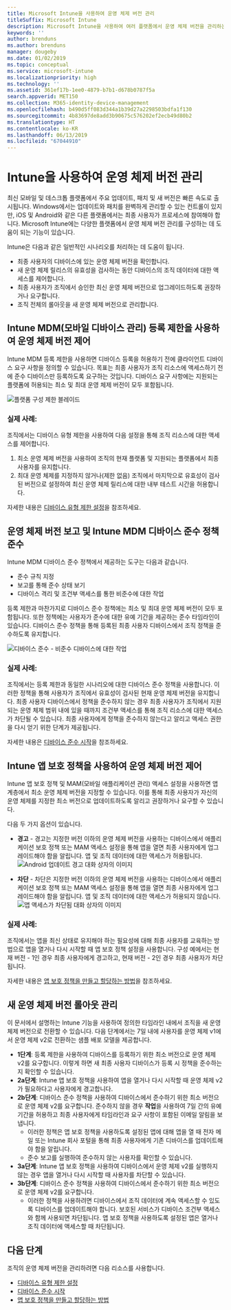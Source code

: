 ```yaml
---
title: Microsoft Intune을 사용하여 운영 체제 버전 관리
titleSuffix: Microsoft Intune
description: Microsoft Intune을 사용하여 여러 플랫폼에서 운영 체제 버전을 관리하는 방법을 알아봅니다.
keywords: ''
author: brenduns
ms.author: brenduns
manager: dougeby
ms.date: 01/02/2019
ms.topic: conceptual
ms.service: microsoft-intune
ms.localizationpriority: high
ms.technology: ''
ms.assetid: 361ef17b-1ee0-4879-b7b1-d678b0787f5a
search.appverid: MET150
ms.collection: M365-identity-device-management
ms.openlocfilehash: b490d5ff083d344a1b39d27a2298503bdfa1f130
ms.sourcegitcommit: 4b83697de8add3b90675c576202ef2ecb49d80b2
ms.translationtype: HT
ms.contentlocale: ko-KR
ms.lasthandoff: 06/13/2019
ms.locfileid: "67044910"
---
```

# <a name="manage-operating-system-versions-with-intune"></a>Intune을 사용하여 운영 체제 버전 관리
최신 모바일 및 데스크톱 플랫폼에서 주요 업데이트, 패치 및 새 버전은 빠른 속도로 출시됩니다. Windows에서는 업데이트와 패치를 완벽하게 관리할 수 있는 컨트롤이 있지만, iOS 및 Android와 같은 다른 플랫폼에서는 최종 사용자가 프로세스에 참여해야 합니다.  Microsoft Intune에는 다양한 플랫폼에서 운영 체제 버전 관리를 구성하는 데 도움이 되는 기능이 있습니다.

Intune은 다음과 같은 일반적인 시나리오를 처리하는 데 도움이 됩니다. 
- 최종 사용자의 디바이스에 있는 운영 체제 버전을 확인합니다.
- 새 운영 체제 릴리스의 유효성을 검사하는 동안 디바이스의 조직 데이터에 대한 액세스를 제어합니다.
- 최종 사용자가 조직에서 승인한 최신 운영 체제 버전으로 업그레이드하도록 권장하거나 요구합니다.
- 조직 전체의 롤아웃을 새 운영 체제 버전으로 관리합니다.
  
## <a name="operating-system-version-control-using-intune-mobile-device-management-mdm-enrollment-restrictions"></a>Intune MDM(모바일 디바이스 관리) 등록 제한을 사용하여 운영 체제 버전 제어
Intune MDM 등록 제한을 사용하면 디바이스 등록을 허용하기 전에 클라이언트 디바이스 요구 사항을 정의할 수 있습니다. 목표는 최종 사용자가 조직 리소스에 액세스하기 전에 준수 디바이스만 등록하도록 요구하는 것입니다. 디바이스 요구 사항에는 지원되는 플랫폼에 허용되는 최소 및 최대 운영 체제 버전이 모두 포함됩니다.
 
![플랫폼 구성 제한 블레이드](./media/os-version-platform-configurations.png) 
 
### <a name="in-practice"></a>실제 사례:
조직에서는 디바이스 유형 제한을 사용하여 다음 설정을 통해 조직 리소스에 대한 액세스를 제어합니다. 
1. 최소 운영 체제 버전을 사용하여 조직의 현재 플랫폼 및 지원되는 플랫폼에서 최종 사용자를 유지합니다. 
2. 최대 운영 체제를 지정하지 않거나(제한 없음) 조직에서 마지막으로 유효성이 검사된 버전으로 설정하여 최신 운영 체제 릴리스에 대한 내부 테스트 시간을 허용합니다.

자세한 내용은 [디바이스 유형 제한 설정](https://docs.microsoft.com/intune/enrollment-restrictions-set#set-device-type-restrictions)을 참조하세요.
 
## <a name="operating-system-version-reporting-and-compliance-with-intune-mdm-device-compliance-policies"></a>운영 체제 버전 보고 및 Intune MDM 디바이스 준수 정책 준수
Intune MDM 디바이스 준수 정책에서 제공하는 도구는 다음과 같습니다. 
- 준수 규칙 지정
- 보고를 통해 준수 상태 보기
- 디바이스 격리 및 조건부 액세스를 통한 비준수에 대한 작업

등록 제한과 마찬가지로 디바이스 준수 정책에는 최소 및 최대 운영 체제 버전이 모두 포함됩니다. 또한 정책에는 사용자가 준수에 대한 유예 기간을 제공하는 준수 타임라인이 있습니다. 디바이스 준수 정책을 통해 등록된 최종 사용자 디바이스에서 조직 정책을 준수하도록 유지합니다.

![디바이스 준수 - 비준수 디바이스에 대한 작업](./media/os-version-actions-noncompliance.png) 

### <a name="in-practice"></a>실제 사례:
조직에서는 등록 제한과 동일한 시나리오에 대한 디바이스 준수 정책을 사용합니다. 이러한 정책을 통해 사용자가 조직에서 유효성이 검사된 현재 운영 체제 버전을 유지합니다. 최종 사용자 디바이스에서 정책을 준수하지 않는 경우 최종 사용자가 조직에서 지원되는 운영 체제 범위 내에 있을 때까지 조건부 액세스를 통해 조직 리소스에 대한 액세스가 차단될 수 있습니다. 최종 사용자에게 정책을 준수하지 않는다고 알리고 액세스 권한을 다시 얻기 위한 단계가 제공됩니다.   

자세한 내용은 [디바이스 준수 시작](https://docs.microsoft.com/intune/device-compliance-get-started)을 참조하세요.
 
## <a name="operating-system-version-controls-using-intune-app-protection-policies"></a>Intune 앱 보호 정책을 사용하여 운영 체제 버전 제어    
Intune 앱 보호 정책 및 MAM(모바일 애플리케이션 관리) 액세스 설정을 사용하면 앱 계층에서 최소 운영 체제 버전을 지정할 수 있습니다. 이를 통해 최종 사용자가 자신의 운영 체제를 지정한 최소 버전으로 업데이트하도록 알리고 권장하거나 요구할 수 있습니다.
 
다음 두 가지 옵션이 있습니다. 
- **경고** - 경고는 지정한 버전 이하의 운영 체제 버전을 사용하는 디바이스에서 애플리케이션 보호 정책 또는 MAM 액세스 설정을 통해 앱을 열면 최종 사용자에게 업그레이드해야 함을 알립니다. 앱 및 조직 데이터에 대한 액세스가 허용됩니다.
  ![Android 업데이트 경고 대화 상자의 이미지](./media/os-version-update-warning.png) 

- **차단** - 차단은 지정한 버전 이하의 운영 체제 버전을 사용하는 디바이스에서 애플리케이션 보호 정책 또는 MAM 액세스 설정을 통해 앱을 열면 최종 사용자에게 업그레이드해야 함을 알립니다. 앱 및 조직 데이터에 대한 액세스가 허용되지 않습니다.
  ![앱 액세스가 차단됨 대화 상자의 이미지](./media/os-version-access-blocked.png)

### <a name="in-practice"></a>실제 사례:
조직에서는 앱을 최신 상태로 유지해야 하는 필요성에 대해 최종 사용자를 교육하는 방법으로 앱을 열거나 다시 시작할 때 앱 보호 정책 설정을 사용합니다. 구성 예에서는 현재 버전 - 1인 경우 최종 사용자에게 경고하고, 현재 버전 - 2인 경우 최종 사용자가 차단됩니다.
 
자세한 내용은 [앱 보호 정책을 만들고 할당하는 방법](https://docs.microsoft.com/intune/app-protection-policies)을 참조하세요.

## <a name="managing-a-new-operating-system-version-rollout"></a>새 운영 체제 버전 롤아웃 관리
이 문서에서 설명하는 Intune 기능을 사용하여 정의한 타임라인 내에서 조직을 새 운영 체제 버전으로 전환할 수 있습니다. 다음 단계에서는 7일 내에 사용자를 운영 체제 v1에서 운영 체제 v2로 전환하는 샘플 배포 모델을 제공합니다.
- **1단계**: 등록 제한을 사용하여 디바이스를 등록하기 위한 최소 버전으로 운영 체제 v2를 요구합니다. 이렇게 하면 새 최종 사용자 디바이스가 등록 시 정책을 준수하는지 확인할 수 있습니다.
- **2a단계**: Intune 앱 보호 정책을 사용하여 앱을 열거나 다시 시작할 때 운영 체제 v2가 필요하다고 사용자에게 경고합니다.
- **2b단계**: 디바이스 준수 정책을 사용하여 디바이스에서 준수하기 위한 최소 버전으로 운영 체제 v2를 요구합니다. 준수하지 않을 경우 **작업**을 사용하여 7일 간의 유예 기간을 허용하고 최종 사용자에게 타임라인과 요구 사항이 포함된 이메일 알림을 보냅니다.
  -  이러한 정책은 앱 보호 정책을 사용하도록 설정된 앱에 대해 앱을 열 때 전자 메일 또는 Intune 회사 포털을 통해 최종 사용자에게 기존 디바이스를 업데이트해야 함을 알립니다.
  - 준수 보고를 실행하여 준수하지 않는 사용자를 확인할 수 있습니다. 
- **3a단계**: Intune 앱 보호 정책을 사용하여 디바이스에서 운영 체제 v2를 실행하지 않는 경우 앱을 열거나 다시 시작할 때 사용자를 차단할 수 있습니다.
- **3b단계**: 디바이스 준수 정책을 사용하여 디바이스에서 준수하기 위한 최소 버전으로 운영 체제 v2를 요구합니다.
  - 이러한 정책을 사용하려면 디바이스에서 조직 데이터에 계속 액세스할 수 있도록 디바이스를 업데이트해야 합니다. 보호된 서비스가 디바이스 조건부 액세스와 함께 사용되면 차단됩니다. 앱 보호 정책을 사용하도록 설정된 앱은 열거나 조직 데이터에 액세스할 때 차단됩니다.

## <a name="next-steps"></a>다음 단계
조직의 운영 체제 버전을 관리하려면 다음 리소스를 사용합니다. 

- [디바이스 유형 제한 설정](https://docs.microsoft.com/intune/enrollment-restrictions-set#set-device-type-restrictions)
- [디바이스 준수 시작](https://docs.microsoft.com/intune/device-compliance-get-started)
- [앱 보호 정책을 만들고 할당하는 방법](https://docs.microsoft.com/intune/app-protection-policies)
